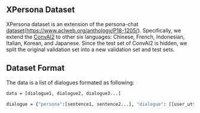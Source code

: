 ## XPersona Dataset
XPersona dataset is an extension of the persona-chat [dataset](https://arxiv.org/pdf/2003.07568.pdf)(https://www.aclweb.org/anthology/P18-1205/).  Specifically, we extend the [ConvAI2](http://convai.io) to other six languages: Chinese, French, Indonesian, Italian, Korean, and Japanese. Since the test set of ConvAI2 is hidden, we split the original validation set into a new validation set and test sets.

## Dataset Format
The data is a list of dialogues formated as following:
```bash
data = [dialogue1, dialogue2, dialogue3...]
```
```bash
dialogue = {"persona":[sentence1, sentence2...], "dialogue": [[user_utterence1, response1], [user_utterence2, response2]...]}
```